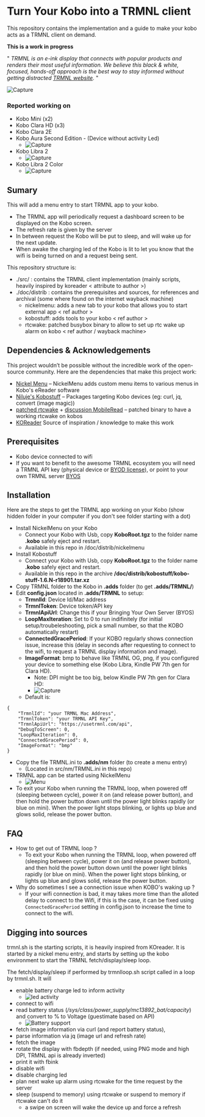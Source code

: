 # Turn Your Kobo into a TRMNL client
This repository contains the implementation and a guide to make your kobo acts as a TRMNL client on demand.

**This is a work in progress**

" *TRMNL is an e-ink display that connects with popular products and renders their most useful information. We believe this black & white, focused, hands-off approach is the best way to stay informed without getting distracted [TRMNL website](https://usetrmnl.com/).* "

![Capture](./doc/img/capture.jpg)

### Reported working on
- Kobo Mini (x2)
- Kobo Clara HD (x3)
- Kobo Clara 2E 
- Kobo Aura Second Edition - (Device without activity Led)
  - ![Capture](./doc/img/Koboaurasecondedition.png)
- Kobo Libra 2
  - ![Capture](./doc/img/libra2.jpg)
- Kobo Libra 2 Color 
  - ![Capture](./doc/img/libracolor.jpg)

  

## Sumary
This will add a menu entry to start TRMNL app to your kobo. 
- The TRMNL app will periodically request a dashboard screen to be displayed on the Kobo screen.
- The refresh rate is given by the server
- In between request the Kobo will be put to sleep, and will wake up for the next update.
- When awake the charging led of the Kobo is lit to let you know that the wifi is being turned on and a request being sent.

This repository structure is:
- ./src/ : contains the TRMNL client implementation (mainly scripts, heavily inspired by koreader < attribute to author >)
- ./doc/distrib : contains the prerequisites and sources, for references and archival (some where found on the internet wayback machine) 
  - nickelmenu: adds a new tab to your kobo that allows you to start external app < ref author >
  - kobostuff: adds tools to your kobo < ref author >
  - rtcwake: patched busybox binary to allow to set up rtc wake up alarm on kobo < ref author / wayback machine>

## Dependencies & Acknowledgements

This project wouldn’t be possible without the incredible work of the open-source community. Here are the dependencies that make this project work:

- [Nickel Menu](https://pgaskin.net/NickelMenu/) – NickelMenu adds custom menu items to various menus in Kobo's eReader software
- [Niluje's Kobostuff](https://www.mobileread.com/forums/showthread.php?t=225030&highlight=kobostuff) – Packages targeting Kobo devices (eg: curl, jq, convert (image magic))
- [patched rtcwake](https://web.archive.org/web/20160401013708/http://www.scherello.de/rtcwake_kobo.zip) + [discussion MobileRead](https://www.mobileread.com/forums/showthread.php?t=212145&page=5) – patched binary to have a working rtcwake on kobos
- [KOReader](https://github.com/koreader/koreader) Source of inspiration / knowledge to make this work

## Prerequisites

- Kobo device connected to wifi
- If you want to benefit to the awesome TRMNL ecosystem you will need a TRMNL API key (physical device or [BYOD license](https://shop.usetrmnl.com/products/byod)), or point to your own TRMNL server [BYOS](https://docs.usetrmnl.com/go/diy/byos)

## Installation
Here are the steps to get the TRMNL app working on your Kobo (show hidden folder in your computer if you don't see folder starting with a dot)
- Install NickelMenu on your Kobo 
  - Connect your Kobo with Usb, copy **KoboRoot.tgz** to the folder name **.kobo** safely eject and restart.
  - Available in this repo in /doc/distrib/nickelmenu
- Install Kobostuff
  - Connect your Kobo with Usb, copy **KoboRoot.tgz** to the folder name **.kobo** safely eject and restart.
  - Available in this repo in the archive **/doc/distrib/kobostuff/kobo-stuff-1.6.N-r18901.tar.xz**
- Copy TRMNL folder to the Kobo in **.adds** folder (to get **.adds/TRMNL/**)
- Edit **config.json** located in **.adds/TRMNL** to setup:
  - **TrmnlId**: Device Id/Mac address
  - **TrmnlToken**: Device token/API key
  - **TrmnlApiUrl**: Change this if your Bringing Your Own Server (BYOS)
  - **LoopMaxIteration**: Set to 0 to run indifinitely (for initial setup/troubeleshooting, pick a small number, so that the KOBO automatically restart)
  - **ConnectedGracePeriod**: If your KOBO regularly shows connection issue, increase this (delay in seconds after requesting to connect to the wifi, to request a TRMNL display information and image).
  - **ImageFormat**: bmp to behave like TRMNL OG, png, if you configured your device to something else (Kobo Libra, Kindle PW 7th gen for Clara HD).
    - Note: DPI might be too big, below Kindle PW 7th gen for Clara HD: 
    - ![Capture](./doc/img/nottrmnlogsupport.png)
  - Default is:
```
{
    "TrmnlId": "your TRMNL Mac Address",
    "TrmnlToken": "your TRMNL API Key",
    "TrmnlApiUrl": "https://usetrmnl.com/api",
    "DebugToScreen": 0,
    "LoopMaxIteration": 0,
    "ConnectedGracePeriod": 0,
    "ImageFormat": "bmp" 
}
````

- Copy the file TRMNL.ini to **.adds/nm** folder (to create a menu entry) 
  - (Located in src/nm/TRMNL.ini in this repo)
- TRMNL app can be started using NickelMenu
   - ![Menu](./doc/img/menu.png) 
- To exit your Kobo when running the TRMNL loop, when powered off (sleeping between cycle), power it on (and release power button), and then hold the power button down until the power light blinks rapidly (or blue on mini). When the power light stops blinking, or lights up blue and glows solid, release the power button.


## FAQ
- How to get out of TRMNL loop ?
    - To exit your Kobo when running the TRMNL loop, when powered off (sleeping between cycle), power it on (and release power button), and then hold the power button down until the power light blinks rapidly (or blue on mini). When the power light stops blinking, or lights up blue and glows solid, release the power button.
- Why do sometimes I see a connection issue when KOBO's waking up ?
  - If your wifi connection is bad, it may takes more time than the alloted delay to connect to the Wifi, if this is the case, it can be fixed using ```ConnectedGracePeriod``` setting in config.json to increase the time to connect to the wifi.

## Digging into sources

trmnl.sh is the starting scripts, it is heavily inspired from KOreader.
It is started by a nickel menu entry, and starts by setting up the kobo environment to start the TRMNL fetch/display/sleep loop.

The fetch/display/sleep if performed by trmnlloop.sh script called in a loop by trmnl.sh. It will 
- enable battery charge led to inform activity
  - ![led activity](./doc/img/ledsupport.png)
- connect to wifi
- read battery status (*/sys/class/power_supply/mc13892_bat/capacity*) and convert to % to Voltage (guestimate based on API)
  - ![Battery support](./doc/img/batterysupport.png)
- fetch image information via curl (and report battery status), 
- parse information via jq (image url and refresh rate)
- fetch the image
- rotate the display with fbdepth (if needed, using PNG mode and high DPI, TRMNL api is already inverted)
- print it with fbink
- disable wifi
- disable charging led
- plan next wake up alarm using rtcwake for the time request by the server
- sleep (suspend to memory) using rtcwake or suspend to memory if rtcwake can't do it
  - a swipe on screen will wake the device up and force a refresh 
